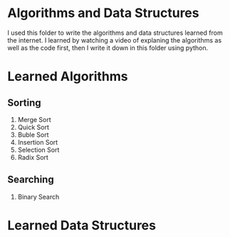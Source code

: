 # Algorithms and Data Structures
I used this folder to write the algorithms and data structures learned from the internet. I learned by watching a video of explaning the algorithms as well as the code first,
then I write it down in this folder using python.

# Learned Algorithms
## Sorting
1. Merge Sort
2. Quick Sort
3. Buble Sort
4. Insertion Sort
5. Selection Sort
6. Radix Sort
## Searching
1. Binary Search

# Learned Data Structures

